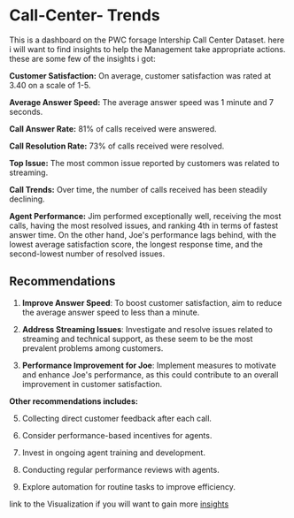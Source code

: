 # Call-Center- Trends
This is a dashboard on the PWC forsage Intership Call Center Dataset.
here i will want to find insights to help the Management take appropriate actions.
these are some few of the insights i got:


**Customer Satisfaction:** On average, customer satisfaction was rated at 3.40 on a scale of 1-5.

**Average Answer Speed:** The average answer speed was 1 minute and 7 seconds.

**Call Answer Rate:** 81% of calls received were answered.

**Call Resolution Rate:** 73% of calls received were resolved.

**Top Issue:** The most common issue reported by customers was related to streaming.

**Call Trends:** Over time, the number of calls received has been steadily declining.

**Agent Performance:** Jim performed exceptionally well, receiving the most calls, having the most resolved issues, and ranking 4th in terms of fastest answer time. On the other hand, Joe's performance lags behind, with the lowest average satisfaction score, the longest response time, and the second-lowest number of resolved issues.

## Recommendations

1. **Improve Answer Speed**: To boost customer satisfaction, aim to reduce the average answer speed to less than a minute.

2. **Address Streaming Issues**: Investigate and resolve issues related to streaming and technical support, as these seem to be the most prevalent problems among customers.

3. **Performance Improvement for Joe**: Implement measures to motivate and enhance Joe's performance, as this could contribute to an overall improvement in customer satisfaction.

   
**Other recommendations includes:**

5. Collecting direct customer feedback after each call.

6. Consider performance-based incentives for agents.

7. Invest in ongoing agent training and development.

8. Conducting regular performance reviews with agents.
   
9. Explore automation for routine tasks to improve efficiency.


link to the Visualization if you will want to gain more [insights](https://www.novypro.com/project/call-center-trends-analysis-3)
